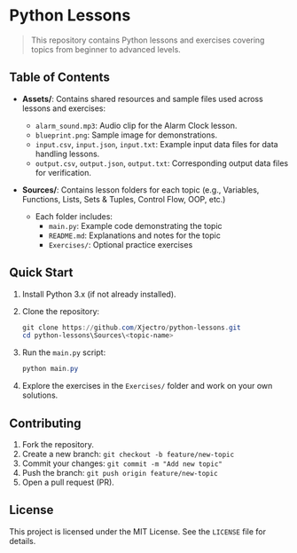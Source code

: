 # Python Lessons

> This repository contains Python lessons and exercises covering topics from beginner to advanced levels.

## Table of Contents

- **Assets/**: Contains shared resources and sample files used across lessons and exercises:

  - `alarm_sound.mp3`: Audio clip for the Alarm Clock lesson.
  - `blueprint.png`: Sample image for demonstrations.
  - `input.csv`, `input.json`, `input.txt`: Example input data files for data handling lessons.
  - `output.csv`, `output.json`, `output.txt`: Corresponding output data files for verification.
    
- **Sources/**: Contains lesson folders for each topic (e.g., Variables, Functions, Lists, Sets & Tuples, Control Flow, OOP, etc.)
  - Each folder includes:
    - `main.py`: Example code demonstrating the topic
    - `README.md`: Explanations and notes for the topic
    - `Exercises/`: Optional practice exercises

## Quick Start

1. Install Python 3.x (if not already installed).
2. Clone the repository:

   ```powershell
   git clone https://github.com/Xjectro/python-lessons.git
   cd python-lessons\Sources\<topic-name>
   ```

3. Run the `main.py` script:

   ```powershell
   python main.py
   ```

4. Explore the exercises in the `Exercises/` folder and work on your own solutions.

## Contributing

1. Fork the repository.
2. Create a new branch: `git checkout -b feature/new-topic`
3. Commit your changes: `git commit -m "Add new topic"`
4. Push the branch: `git push origin feature/new-topic`
5. Open a pull request (PR).

## License

This project is licensed under the MIT License. See the `LICENSE` file for details.
